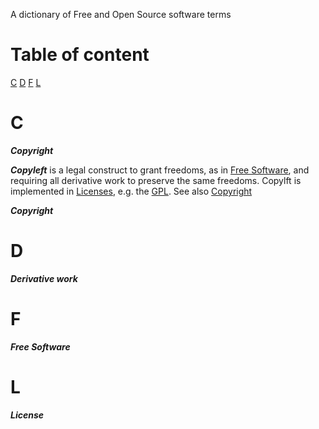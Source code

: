 A dictionary of Free and Open Source software terms

# Table of content

[C](#C)
[D](#D)
[F](#F)
[L](#L)

# <a name="C">C</a>

***<a name="Copyright">Copyright</a>*** 

***<a name="Copyleft">Copyleft</a>*** is a legal construct to grant
   freedoms, as in [Free Software](#Free_Software), and requiring all
   derivative work to preserve the same freedoms. Copylft is
   implemented in [Licenses](#License), e.g. the [GPL](#GPL). See also
   [Copyright](#Copyright)

***<a name="Copyright">Copyright</a>*** 

# <a name="D">D</a>

***<a name="Derviate_work">Derivative work</a>*** 

# <a name="F">F</a>

***<a name="Free_Software">Free Software</a>*** 

# <a name="L">L</a>

***<a name="License">License</a>*** 

